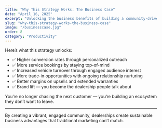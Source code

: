 ```yaml
---
title: "Why This Strategy Works: The Business Case"
date: "April 16, 2025"
excerpt: "Unlocking the business benefits of building a community-driven dealership."
slug: "why-this-strategy-works-the-business-case"
image: "/businesscase.jpg"
order: 8
category: "Productivity"
---
```




Here’s what this strategy unlocks:

- ✅ Higher conversion rates through personalized outreach  
- ✅ More service bookings by staying top-of-mind  
- ✅ Increased vehicle turnover through engaged audience interest  
- ✅ More trade-in opportunities with ongoing relationship nurturing  
- ✅ Better margins on upsells and extended warranties  
- ✅ Brand lift — you become the dealership people talk about

You’re no longer chasing the next customer — you’re building an ecosystem they don’t want to leave.

---

By creating a vibrant, engaged community, dealerships create sustainable business advantages that traditional marketing can’t match.
